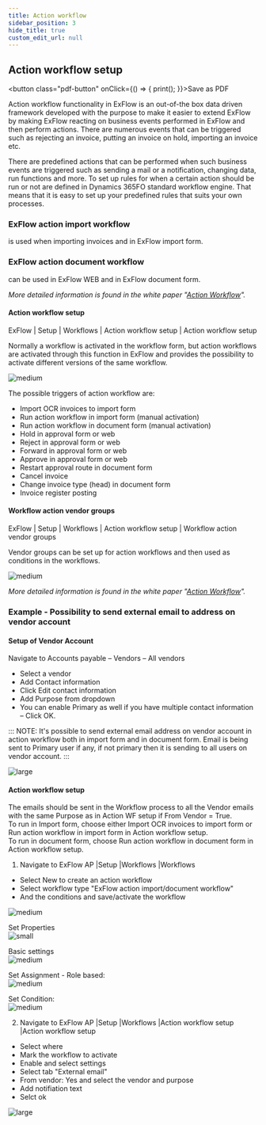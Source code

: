 ```yaml
---
title: Action workflow
sidebar_position: 3
hide_title: true
custom_edit_url: null
---
```

## Action workflow setup 
<button class="pdf-button" onClick={() => { print(); }}>Save as PDF</button>

Action workflow functionality in ExFlow is an out-of-the box data driven framework developed with the purpose to make it easier to extend ExFlow by making ExFlow reacting on business events performed in ExFlow and then perform actions. There are numerous events that can be triggered such as rejecting an invoice, putting an invoice on hold, importing an invoice etc.<br/>

There are predefined actions that can be performed when such business events are triggered such as sending a mail or a notification, changing data, run functions and more. To set up rules for when a certain action should be run or not are defined in Dynamics 365FO standard workflow engine. That means that it is easy to set up your predefined rules that suits your own processes.<br/>

### ExFlow action import workflow
is used when importing invoices and in ExFlow import form.<br/>

### ExFlow action document workflow
can be used in ExFlow WEB and in ExFlow document form.<br/>

*More detailed information is found in the white paper "[Action Workflow](https://support.signupsoftware.com/knowledgebase/article/KA-01140)".*


#### Action workflow setup
ExFlow \| Setup \| Workflows \| Action workflow setup \| Action workflow setup<br/>

Normally a workflow is activated in the workflow form, but action workflows are activated through this function in ExFlow and provides the possibility to activate different versions of the same workflow.

![medium](@site/static/img/media/image84.png)

The possible triggers of action workflow are:<br/>
- Import OCR invoices to import form
- Run action workflow in import form (manual activation)
- Run action workflow in document form (manual activation)
- Hold in approval form or web
- Reject in approval form or web
- Forward in approval form or web
- Approve in approval form or web
- Restart approval route in document form
- Cancel invoice
- Change invoice type (head) in document form
- Invoice register posting

#### Workflow action vendor groups
ExFlow \| Setup \| Workflows \| Action workflow setup \| Workflow action vendor groups<br/>

Vendor groups can be set up for action workflows and then used as conditions in the workflows.<br/>

![medium](@site/static/img/media/image85.png)

*More detailed information is found in the white paper "[Action Workflow](https://support.signupsoftware.com/knowledgebase/article/KA-01140)".*


### Example - Possibility to send external email to address on vendor account

#### Setup of Vendor Account
Navigate to Accounts payable – Vendors – All vendors<br/>
- Select a vendor<br/>
- Add Contact information<br/>
- Click Edit contact information<br/>
- Add Purpose from dropdown<br/>
- You can enable Primary as well if you have multiple contact information – Click OK.<br/>

::: NOTE: It's possible to send external email address on vendor account in action workflow both in import form and in document form.
Email is being sent to Primary user if any, if not primary then it is sending to all users on vendor account.
:::

![large](@site/static/img/media/image613.png)

#### Action workflow setup
The emails should be sent in the Workflow process to all the Vendor emails with the same Purpose as in Action WF setup if From Vendor = True.<br/>
To run in Import form, choose either Import OCR invoices to import form or Run action workflow in import form in Action workflow setup.<br/>
To run in document form, choose Run action workflow in document form in Action workflow setup.<br/>

1. Navigate to ExFlow AP \|Setup \|Workflows \|Workflows<br/>

- Select New to create an action workflow<br/>
- Select workflow type "ExFlow action import/document workflow"<br/>
- And the conditions and save/activate the workflow<br/>

![medium](@site/static/img/media/image615.png)<br/>

Set Properties<br/>
![small](@site/static/img/media/image616.png)<br/>

Basic settings<br/>
![medium](@site/static/img/media/image617.png)<br/>

Set Assignment - Role based:<br/>
![medium](@site/static/img/media/image618.png)<br/>

Set Condition:<br/>
![medium](@site/static/img/media/image619.png)<br/>


2. Navigate to ExFlow AP \|Setup \|Workflows \|Action workflow setup \|Action workflow setup <br/>

- Select where<br/>
- Mark the workflow to activate<br/>
- Enable and select settings<br/>
- Select tab "External email"<br/>
- From vendor: Yes and select the vendor and purpose<br/>
- Add notifiation text<br/>
- Selct ok<br/>

![large](@site/static/img/media/image614.png)



